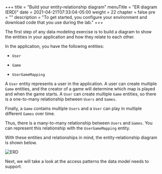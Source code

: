 +++
title = "Build your entity-relationship diagram"
menuTitle = "ER diagram (ERD)"
date = 2021-04-21T07:33:04-05:00
weight = 22
chapter = false
pre = ""
description = "To get started, you configure your environment and download code that you use during the lab."
+++

The first step of any data modeling exercise is to build a diagram to show the entities in your application and how they relate to each other.

In the application, you have the following entities:

- `User`

- `Game`

- `UserGameMapping`

A `User` entity represents a user in the application. A user can create multiple `Game` entities, and the creator of a game will determine which map is played and when the game starts. A `User` can create multiple `Game` entities, so there is a one-to-many relationship between `Users` and `Games`.

Finally, a `Game` contains multiple `Users` and a `User` can play in multiple different `Games` over time. 

Thus, there is a many-to-many relationship between `Users` and `Games`. You can represent this relationship with the `UserGameMapping` entity.

With these entities and relationships in mind, the entity-relationship diagram is shown below.

![ERD](/images/game-player-data/plan-model/erd.png)

Next, we will take a look at the access patterns the data model needs to support.